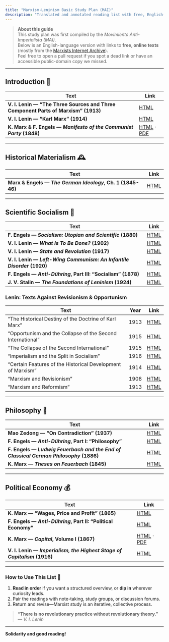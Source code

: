 ```yaml
---
title: "Marxism-Leninism Basic Study Plan (MAI)"
description: "Translated and annotated reading list with free, English-language links."
---
```


> **About this guide**  
> This study plan was first compiled by the *Movimiento Anti-Imperialista (MAI)*.  
> Below is an English-language version with links to **free, online texts** (mostly from the [Marxists Internet Archive](https://www.marxists.org)).  
> Feel free to open a pull request if you spot a dead link or have an accessible public-domain copy we missed.

---

## Introduction 📖
| Text | Link |
|------|------|
| **V. I. Lenin — “The Three Sources and Three Component Parts of Marxism” (1913)** | [HTML](https://www.marxists.org/archive/lenin/works/1913/mar/12.htm) |
| **V. I. Lenin — “Karl Marx” (1914)** | [HTML](https://www.marxists.org/archive/lenin/works/1914/gran/12.htm) |
| **K. Marx & F. Engels — *Manifesto of the Communist Party* (1848)** | [HTML](https://www.marxists.org/archive/marx/works/1848/communist-manifesto/) · [PDF](https://www.marxists.org/archive/marx/works/download/pdf/Manifesto.pdf) |

---

## Historical Materialism 🕰️
| Text | Link |
|------|------|
| **Marx & Engels — *The German Ideology*, Ch. 1 (1845-46)** | [HTML](https://www.marxists.org/archive/marx/works/1845/german-ideology/ch01.htm) |

---

## Scientific Socialism 🔬
| Text | Link |
|------|------|
| **F. Engels — *Socialism: Utopian and Scientific* (1880)** | [HTML](https://www.marxists.org/archive/marx/works/1880/soc-utop/) |
| **V. I. Lenin — *What Is To Be Done?* (1902)** | [HTML](https://www.marxists.org/archive/lenin/works/1901/witbd/) |
| **V. I. Lenin — *State and Revolution* (1917)** | [HTML](https://www.marxists.org/archive/lenin/works/1917/staterev/) |
| **V. I. Lenin — *Left-Wing Communism: An Infantile Disorder* (1920)** | [HTML](https://www.marxists.org/archive/lenin/works/1920/lwc/) |
| **F. Engels — *Anti-Dühring*, Part III: “Socialism” (1878)** | [HTML](https://www.marxists.org/archive/marx/works/1877/anti-duhring/ch24.htm) |
| **J. V. Stalin — *The Foundations of Leninism* (1924)** | [HTML](https://www.marxists.org/reference/archive/stalin/works/1924/foundations-leninism/) |

### Lenin: Texts Against Revisionism & Opportunism

| Text | Year | Link |
|------|------|------|
| “The Historical Destiny of the Doctrine of Karl Marx” | 1913 | [HTML](https://www.marxists.org/archive/lenin/works/1913/dec/06.htm) |
| “Opportunism and the Collapse of the Second International” | 1915 | [HTML](https://www.marxists.org/archive/lenin/works/1915/oppor/) |
| “The Collapse of the Second International” | 1915 | [HTML](https://www.marxists.org/archive/lenin/works/1915/csi/) |
| “Imperialism and the Split in Socialism” | 1916 | [HTML](https://www.marxists.org/archive/lenin/works/1916/oct/x01.htm) |
| “Certain Features of the Historical Development of Marxism” | 1914 | [HTML](https://www.marxists.org/archive/lenin/works/1914/gran/ch02.htm) |
| “Marxism and Revisionism” | 1908 | [HTML](https://www.marxists.org/archive/lenin/works/1908/oct/x01.htm) |
| “Marxism and Reformism” | 1913 | [HTML](https://www.marxists.org/archive/lenin/works/1913/aug/12.htm) |


---

## Philosophy 🧠
| Text | Link |
|------|------|
| **Mao Zedong — “On Contradiction” (1937)** | [HTML](https://www.marxists.org/reference/archive/mao/selected-works/volume-1/mswv1_17.htm) |
| **F. Engels — *Anti-Dühring*, Part I: “Philosophy”** | [HTML](https://www.marxists.org/archive/marx/works/1877/anti-duhring/) |
| **F. Engels — *Ludwig Feuerbach and the End of Classical German Philosophy* (1886)** | [HTML](https://www.marxists.org/archive/marx/works/1886/ludwig-feuerbach/) |
| **K. Marx — *Theses on Feuerbach* (1845)** | [HTML](https://www.marxists.org/archive/marx/works/1845/theses/theses.htm) |

---

## Political Economy 💰
| Text | Link |
|------|------|
| **K. Marx — “Wages, Price and Profit” (1865)** | [HTML](https://www.marxists.org/archive/marx/works/1865/value-price-profit/) |
| **F. Engels — *Anti-Dühring*, Part II: “Political Economy”** | [HTML](https://www.marxists.org/archive/marx/works/1877/anti-duhring/) |
| **K. Marx — *Capital*, Volume I (1867)** | [HTML](https://www.marxists.org/archive/marx/works/1867-c1/) · [PDF](https://www.marxists.org/archive/marx/works/download/pdf/Capital-Volume-I.pdf) |
| **V. I. Lenin — *Imperialism, the Highest Stage of Capitalism* (1916)** | [HTML](https://www.marxists.org/archive/lenin/works/1916/imp-hsc/) |

---

### How to Use This List 🧭
1. **Read in order** if you want a structured overview, or **dip in** wherever curiosity leads.  
2. Pair the readings with note-taking, study groups, or discussion forums.  
3. Return and revise—Marxist study is an iterative, collective process.

> **“There is no revolutionary practice without revolutionary theory.”**  
> — *V. I. Lenin*

---
  **Solidarity and good reading!**
